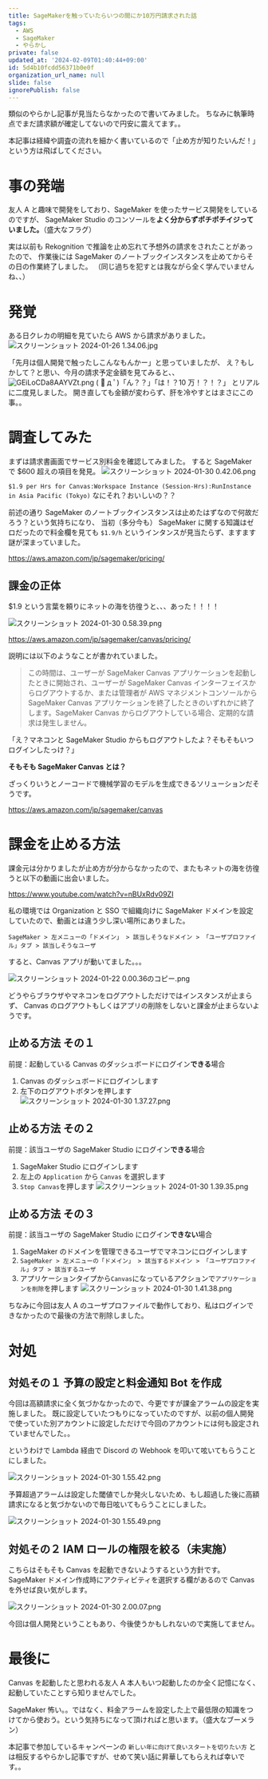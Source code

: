 ```yaml
---
title: SageMakerを触っていたらいつの間にか10万円請求された話
tags:
  - AWS
  - SageMaker
  - やらかし
private: false
updated_at: '2024-02-09T01:40:44+09:00'
id: 5d4b10fcdd56371b0e0f
organization_url_name: null
slide: false
ignorePublish: false
---
```


類似のやらかし記事が見当たらなかったので書いてみました。
ちなみに執筆時点でまだ請求額が確定してないので円安に震えてます。。

本記事は経緯や調査の流れを細かく書いているので「止め方が知りたいんだ！」という方は飛ばしてください。

# 事の発端

友人 A と趣味で開発をしており、SageMaker を使ったサービス開発をしているのですが、
SageMaker Studio のコンソールを**よく分からずポチポチイジっていました。**（盛大なフラグ）

実は以前も Rekognition で推論を止め忘れて予想外の請求をされたことがあったので、
作業後には SageMaker のノートブックインスタンスを止めてからその日の作業終了しました。
（同じ過ちを犯すとは我ながら全く学んでいませんね、、）

# 発覚

ある日クレカの明細を見ていたら AWS から請求がありました。
![スクリーンショット 2024-01-26 1.34.06.jpg](https://qiita-image-store.s3.ap-northeast-1.amazonaws.com/0/145838/234a683d-863e-fb10-7233-717765a3a36d.jpeg)

「先月は個人開発で触ったしこんなもんかー」と思っていましたが、
え？もしかして？と思い、今月の請求予定金額を見てみると、、
![GEiLoCDa8AAYVZt.png](https://qiita-image-store.s3.ap-northeast-1.amazonaws.com/0/145838/f61f3165-6ce8-a2f0-ccfa-b0f4c6346272.png)
( ﾟ д ﾟ)「ん？？」「は！？10 万！？！？」 とリアルに二度見しました。
開き直しても金額が変わらず、肝を冷やすとはまさにこの事。。

# 調査してみた

まずは請求書画面でサービス別料金を確認してみました。
すると SageMaker で $600 超えの項目を発見。
![スクリーンショット 2024-01-30 0.42.06.png](https://qiita-image-store.s3.ap-northeast-1.amazonaws.com/0/145838/08855f16-b8d9-021d-58eb-d3bbe630a5f4.png)

`$1.9 per Hrs for Canvas:Workspace Instance (Session-Hrs):RunInstance in Asia Pacific (Tokyo)`
なにそれ？おいしいの？？

前述の通り SageMaker のノートブックインスタンスは止めたはずなので何故だろう？という気持ちになり、
当初（多分今も） SageMaker に関する知識はゼロだったので料金欄を見ても `$1.9/h` というインタンスが見当たらず、ますます謎が深まっていました。

https://aws.amazon.com/jp/sagemaker/pricing/

## 課金の正体

$1.9 という言葉を頼りにネットの海を彷徨うと、、、あった！！！！

![スクリーンショット 2024-01-30 0.58.39.png](https://qiita-image-store.s3.ap-northeast-1.amazonaws.com/0/145838/6ae68b59-2c76-4a43-8cc3-818d9c7c995f.png)

https://aws.amazon.com/jp/sagemaker/canvas/pricing/

説明には以下のようなことが書かれていました。

> この時間は、ユーザーが SageMaker Canvas アプリケーションを起動したときに開始され、ユーザーが SageMaker Canvas インターフェイスからログアウトするか、または管理者が AWS マネジメントコンソールから SageMaker Canvas アプリケーションを終了したときのいずれかに終了します。SageMaker Canvas からログアウトしている場合、定期的な請求は発生しません。

「え？マネコンと SageMaker Studio からもログアウトしたよ？そもそもいつログインしたっけ？」

**そもそも SageMaker Canvas とは？**

ざっくりいうとノーコードで機械学習のモデルを生成できるソリューションだそうです。

https://aws.amazon.com/jp/sagemaker/canvas

# 課金を止める方法

課金元は分かりましたが止め方が分からなかったので、またもネットの海を彷徨うと以下の動画に出会いました。

https://www.youtube.com/watch?v=nBUxRdv09ZI

私の環境では Organization と SSO で組織向けに SageMaker ドメインを設定していたので、動画とは違う少し深い場所にありました。

`SageMaker > 左メニューの「ドメイン」 > 該当しそうなドメイン > 「ユーザプロファイル」タブ > 該当しそうなユーザ`

すると、Canvas アプリが動いてました。。。

![スクリーンショット 2024-01-22 0.00.36のコピー.png](https://qiita-image-store.s3.ap-northeast-1.amazonaws.com/0/145838/e2013c4b-0b86-6ca3-f792-83ad53cb5c01.png)

どうやらブラウザやマネコンをログアウトしただけではインスタンスが止まらず、 Canvas のログアウトもしくはアプリの削除をしないと課金が止まらないようです。

## 止める方法 その１

前提：起動している Canvas のダッシュボードにログイン**できる**場合

1. Canvas のダッシュボードにログインします
2. 左下のログアウトボタンを押します
   ![スクリーンショット 2024-01-30 1.37.27.png](https://qiita-image-store.s3.ap-northeast-1.amazonaws.com/0/145838/c7405979-eda5-84e9-e52b-317be771b681.png)

## 止める方法 その２

前提：該当ユーザの SageMaker Studio にログイン**できる**場合

1. SageMaker Studio にログインします
2. 左上の `Application` から `Canvas` を選択します
3. `Stop Canvas`を押します
   ![スクリーンショット 2024-01-30 1.39.35.png](https://qiita-image-store.s3.ap-northeast-1.amazonaws.com/0/145838/94e40abf-49a0-4d00-bbf7-17f6298ea56e.png)

## 止める方法 その３

前提：該当ユーザの SageMaker Studio にログイン**できない**場合

1. SageMaker のドメインを管理できるユーザでマネコンにログインします
2. `SageMaker > 左メニューの「ドメイン」 > 該当するドメイン > 「ユーザプロファイル」タブ > 該当するユーザ`
3. アプリケーションタイプから`Canvas`になっているアクションで`アプリケーションを削除`を押します
   ![スクリーンショット 2024-01-30 1.41.38.png](https://qiita-image-store.s3.ap-northeast-1.amazonaws.com/0/145838/29d58dcf-c806-2218-c13b-1efb4962ee2d.png)

ちなみに今回は友人 A のユーザプロファイルで動作しており、私はログインできなかったので最後の方法で削除しました。

# 対処

## 対処その１ 予算の設定と料金通知 Bot を作成

今回は高額請求に全く気づかなかったので、今更ですが課金アラームの設定を実施しました。
既に設定していたつもりになっていたのですが、以前の個人開発で使っていた別アカウントに設定しただけで今回のアカウントには何も設定されていませんでした。。

というわけで Lambda 経由で Discord の Webhook を叩いて呟いてもらうことにしました。

![スクリーンショット 2024-01-30 1.55.42.png](https://qiita-image-store.s3.ap-northeast-1.amazonaws.com/0/145838/a0e4a12d-92d4-be4d-b68b-e15581c8084f.png)

予算超過アラームは設定した閾値でしか発火しないため、もし超過した後に高額請求になると気づかないので毎日呟いてもらうことにしました。

![スクリーンショット 2024-01-30 1.55.49.png](https://qiita-image-store.s3.ap-northeast-1.amazonaws.com/0/145838/fc7ed350-61b5-ca6e-eb13-6285c605c4ad.png)

## 対処その２ IAM ロールの権限を絞る（未実施）

こちらはそもそも Canvas を起動できないようするという方針です。
SageMaker ドメイン作成時にアクティビティを選択する欄があるので Canvas を外せば良い気がします。

![スクリーンショット 2024-01-30 2.00.07.png](https://qiita-image-store.s3.ap-northeast-1.amazonaws.com/0/145838/4404c3ba-26c4-3c1d-eaba-91b6f110e713.png)

今回は個人開発ということもあり、今後使うかもしれないので実施してません。

# 最後に

Canvas を起動したと思われる友人 A 本人もいつ起動したのか全く記憶になく、起動していたことすら知りませんでした。

SageMaker 怖い。。ではなく、料金アラームを設定した上で最低限の知識をつけてから使おう。という気持ちになって頂ければと思います。（盛大なブーメラン）

本記事で参加しているキャンペーンの `新しい年に向けて良いスタートを切りたい方` とは相反するやらかし記事ですが、せめて笑い話に昇華してもらえれば幸いです。。
